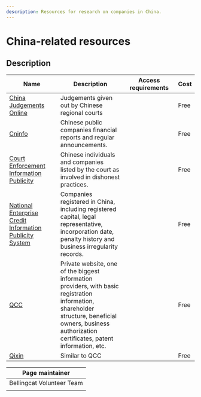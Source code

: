 ```yaml
---
description: Resources for research on companies in China.
---
```


# China-related resources

## Description

<table><thead><tr><th width="211">Name</th><th width="287.94091796875">Description</th><th width="191.3875732421875">Access requirements</th><th>Cost</th></tr></thead><tbody><tr><td><a href="https://wenshu.court.gov.cn/">China Judgements Online</a></td><td>Judgements given out by Chinese regional courts</td><td></td><td>Free</td></tr><tr><td><a href="http://www.cninfo.com.cn/new/index">Cninfo</a></td><td>Chinese public companies financial reports and regular announcements.</td><td></td><td>Free</td></tr><tr><td><a href="http://zxgk.court.gov.cn/">Court Enforcement Information Publicity</a></td><td>Chinese individuals and companies listed by the court as involved in dishonest practices.</td><td></td><td>Free</td></tr><tr><td><a href="http://www.gsxt.gov.cn/index.html">National Enterprise Credit Information Publicity System</a></td><td>Companies registered in China, including registered capital, legal representative, incorporation date, penalty history and business irregularity records.</td><td></td><td>Free</td></tr><tr><td><a href="https://www.qcc.com/">QCC</a></td><td>Private website, one of the biggest information providers, with basic registration information, shareholder structure, beneficial owners, business authorization certificates, patent information, etc.</td><td></td><td>Free</td></tr><tr><td><a href="https://bellingcat.gitbook.io/toolkit/categories/companies-and-finance">Qixin</a></td><td>Similar to QCC</td><td></td><td>Free</td></tr></tbody></table>

| Page maintainer           |
| ------------------------- |
| Bellingcat Volunteer Team |
|                           |
